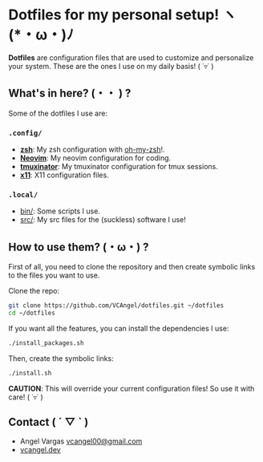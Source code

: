 # Dotfiles for my personal setup! ヽ(\*・ω・)ﾉ

**Dotfiles** are configuration files that are used to customize and personalize your system.
These are the ones I use on my daily basis! ( ˙▿˙ )

## What's in here? (・・ ) ?

Some of the dotfiles I use are:

### `.config/`

- **[zsh](.config/zsh)**: My zsh configuration with [oh-my-zsh](.config/omz)!.
- **[Neovim](.config/nvim)**: My neovim configuration for coding.
- **[tmuxinator](.config/tmuxinator)**: My tmuxinator configuration for tmux sessions.
- **[x11](.config/x11)**: X11 configuration files.

### `.local/`

- [bin/](.local/bin): Some scripts I use.
- [src/](.local/src): My src files for the (suckless) software I use!

## How to use them? (・ω・) ?

First of all, you need to clone the repository and then
create symbolic links to the files you want to use.

Clone the repo:

```sh
git clone https://github.com/VCAngel/dotfiles.git ~/dotfiles
cd ~/dotfiles
```

If you want all the features, you can install the dependencies I use:

```sh
./install_packages.sh
```

Then, create the symbolic links:

```sh
./install.sh
```

**CAUTION**: This will override your current configuration files! So use it with care! ( ˙▿˙ )

## Contact ( ´ ▽ ` )

- Angel Vargas <vcangel00@gmail.com>
- [vcangel.dev](https://vcangel.dev)
